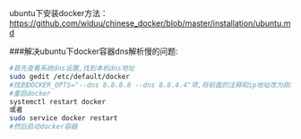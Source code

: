 ubuntu下安装docker方法：
https://github.com/widuu/chinese_docker/blob/master/installation/ubuntu.md

###解决ubuntu下docker容器dns解析慢的问题:
```sh
#首先查看系统dns设置,找到本机dns地址
sudo gedit /etc/default/docker
#找到DOCKER_OPTS="--dns 8.8.8.8 --dns 8.8.4.4"项,将前面的注释和ip地址改为刚才查看到的dns地址.
#重启docker
systemctl restart docker
或者
sudo service docker restart
#然后启动docker容器
```